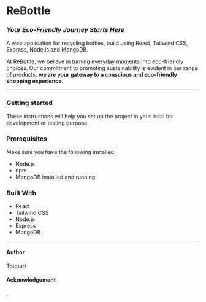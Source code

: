 # **ReBottle**

### _Your Eco-Friendly Journey Starts Here_
A web application for recycling bottles, build using React, Tailwind CSS, Express, Node.js and MongoDB.

At ReBottle, we believe in turning everyday moments into eco-friendly choices. Our commitment to promoting sustainability is evident in our range of products.
**we are your gateway to a conscious and eco-friendly shopping experience.**
___


###  Getting started
These instructions will help you set up the project in your local for development or testing purpose. 

### Prerequisites 
Make sure you have the following installed:
* Node.js
* npm
* MongoDB installed and running


### Built With
* React
* Tailwind CSS
* Node.js
* Express
* MongoDB


___
#### Author
Tototuri

#### Acknowledgement
..



